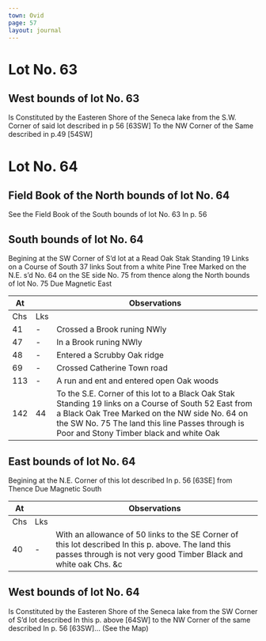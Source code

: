 ```yaml
---
town: Ovid
page: 57
layout: journal
---
```


# Lot No. 63

## West bounds of lot No. 63
Is Constituted by the Easteren Shore of the Seneca lake from the S.W. Corner of said lot described in p 56 [63SW] To the NW Corner of the Same described in p.49 [54SW]

# Lot No. 64

## Field Book of the North bounds of lot No. 64 
See the Field Book of the South bounds of lot No. 63 In p. 56

## South bounds of lot No. 64
Begining at the SW Corner of S’d lot at a Read Oak Stak Standing 19 Links on a Course of South 37 links Sout from a white Pine Tree Marked on the N.E. s’d No. 64 on the SE side No. 75 from thence along the North bounds of lot No. 75 Due Magnetic East

| At |    | Observations |
| -- | -- | ------------ |
| Chs | Lks | |
41 | - | Crossed a Brook runing NWly
47 | - | In a Brook runing NWly 
48 | - | Entered a Scrubby Oak ridge
69 | - | Crossed Catherine Town road
113 | - | A run and ent and entered open Oak woods
142 | 44 | To the S.E. Corner of this lot to a Black Oak Stak Standing 19 links on a Course of South 52 East from a Black Oak Tree Marked on the NW side No. 64 on the SW No. 75 The land this line Passes through is Poor and Stony Timber black and white Oak

## East bounds of lot No. 64
Begining at the N.E. Corner of this lot described In p. 56 [63SE] from Thence Due Magnetic South

| At |    | Observations |
| -- | -- | ------------ |
| Chs | Lks | |
40 | - | With an allowance of 50 links to the SE Corner of this lot described In this p. above.  The land this passes through is not very good Timber Black and white oak Chs. &c

## West bounds of lot No. 64
Is Constituted by the Easteren Shore of the Seneca lake from the SW Corner of S’d lot described In this p. above [64SW] to the NW Corner of the same described In p. 56 [63SW]… (See the Map)

